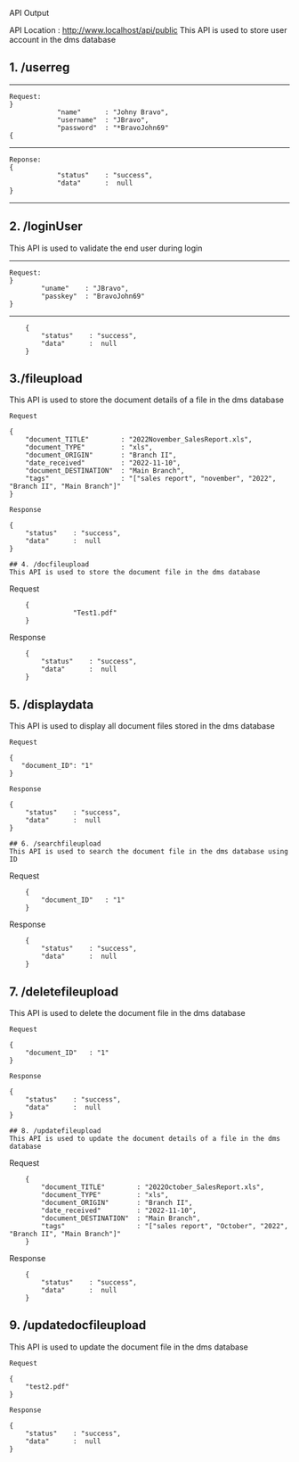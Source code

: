 API Output

API Location : http://www.localhost/api/public
This API is used to store user account in the dms database

## 1. /userreg 
________________________________________
```
Request:
}
            "name"      : "Johny Bravo",
            "username"  : "JBravo",
            "password"  : "*BravoJohn69"
{           
```
________________________________________ 
```
Reponse:
{
            "status"    : "success",
            "data"      :  null
}
```
________________________________________   

## 2. /loginUser
This API is used to validate the end user during login
________________________________________ 
```
Request: 
}
        "uname"    : "JBravo",
        "passkey"  : "BravoJohn69"
}        
```        
________________________________________
```
    {
        "status"    : "success",
        "data"      :  null
    }
```
## 3./fileupload
This API is used to store the document details of a file in the dms database

```
Request
```
    {
        "document_TITLE"        : "2022November_SalesReport.xls",
        "document_TYPE"         : "xls",
        "document_ORIGIN"       : "Branch II",
        "date_received"         : "2022-11-10",
        "document_DESTINATION"  : "Main Branch",
        "tags"                  : "["sales report", "november", "2022", "Branch II", "Main Branch"]"
    }
```
Response
```
    {
        "status"    : "success",
        "data"      :  null
    }
```
## 4. /docfileupload
This API is used to store the document file in the dms database

```
Request
```
    {
	            "Test1.pdf"	
    }
```
Response
```
    {
        "status"    : "success",
        "data"      :  null
    }
```
## 5. /displaydata
This API is used to display all document files stored in the dms database

```
Request
```
    {
       "document_ID": "1" 
    }
```
Response
```
    {
        "status"    : "success",
        "data"      :  null
    }
```
## 6. /searchfileupload
This API is used to search the document file in the dms database using ID

```
Request
```
    {
        "document_ID"   : "1"
    }
```
Response
```
    {
        "status"    : "success",
        "data"      :  null
    }
```
## 7. /deletefileupload
This API is used to delete the document file in the dms database

```
Request
```
    {
        "document_ID"   : "1"
    }
```
Response
```
    {
        "status"    : "success",
        "data"      :  null
    }
```
## 8. /updatefileupload
This API is used to update the document details of a file in the dms database

```
Request
```
    {
        "document_TITLE"        : "2022October_SalesReport.xls",
        "document_TYPE"         : "xls",
        "document_ORIGIN"       : "Branch II",
        "date_received"         : "2022-11-10",
        "document_DESTINATION"  : "Main Branch",
        "tags"                  : "["sales report", "October", "2022", "Branch II", "Main Branch"]"
    }
```
Response
```
    {
        "status"    : "success",
        "data"      :  null
    }
```
## 9. /updatedocfileupload
This API is used to update the document file in the dms database

```
Request
```
    {
        "test2.pdf"
    }
```
Response
```
    {
        "status"    : "success",
        "data"      :  null
    }
```

